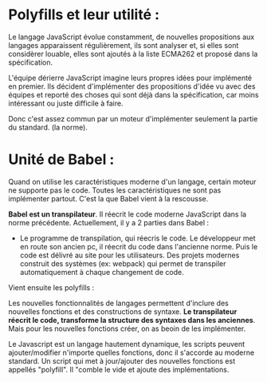 # Polyfills et leur utilité :

Le langage JavaScript évolue constamment, de nouvelles propositions aux langages apparaissent régulièrement, ils sont analyser et, si elles sont considèrer louable, elles sont ajoutés à la liste ECMA262 et proposé dans la spécification.

L'équipe dérierre JavaScript imagine leurs propres idées pour implémenté en premier. Ils décident d'implémenter des propositions d'idée vu avec des équipes et reporté des choses qui sont déjà dans la spécification, car moins intéressant ou juste difficile à faire.

Donc c'est assez commun par un moteur d'implémenter seulement la partie du standard. (la norme).

# Unité de Babel :

Quand on utilise les caractéristiques moderne d'un langage, certain moteur ne supporte pas le code. Toutes les caractéristiques ne sont pas implémenter partout. C'est la que Babel vient à la rescousse.

**Babel est un transpilateur**. Il réecrit le code moderne JavaScript dans la norme précédente. Actuellement, il y a 2 parties dans Babel :

- Le programme de transpilation, qui réecris le code. Le développeur met en route son ancien pc, il réecrit du code dans l'ancienne norme. Puis le code est délivré au site pour les utilisateurs. Des projets modernes construit des systèmes (ex: webpack) qui permet de transpiler automatiquement à chaque changement de code.

Vient ensuite les polyfills :

Les nouvelles fonctionnalités de langages permettent d'inclure des nouvelles fonctions et des constructions de syntaxe. **Le transpilateur réecrit le code, transforme la structure des syntaxes dans les anciennes**. Mais pour les nouvelles fonctions créer, on as beoin de les implémenter.

Le Javascript est un langage hautement dynamique, les scripts peuvent ajouter/modifier n'importe quelles fonctions, donc il s'accorde au moderne standard. Un script qui met à jour/ajouter des nouvelles fonctions est appellés "polyfill". Il "comble le vide et ajoute des implémentations.
